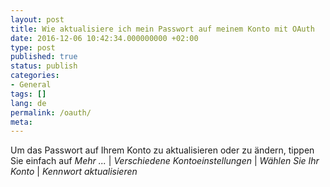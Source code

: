 ```yaml
---
layout: post
title: Wie aktualisiere ich mein Passwort auf meinem Konto mit OAuth
date: 2016-12-06 10:42:34.000000000 +02:00
type: post
published: true
status: publish
categories:
- General
tags: []
lang: de
permalink: /oauth/
meta:
---
```


Um das Passwort auf Ihrem Konto zu aktualisieren oder zu ändern, tippen Sie einfach auf *Mehr ...* \| *Verschiedene Kontoeinstellungen* \| *Wählen Sie Ihr Konto* \| *Kennwort aktualisieren*
